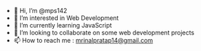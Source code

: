 - 👋 Hi, I’m @mps142
- 👀 I’m interested in Web Development
- 🌱 I’m currently learning JavaScript
- 💞️ I’m looking to collaborate on some web development projects
- 📫 How to reach me : mrinalpratap14@gmail.com

<!---
mps142/mps142 is a ✨ special ✨ repository because its `README.md` (this file) appears on your GitHub profile.
You can click the Preview link to take a look at your changes.
--->
